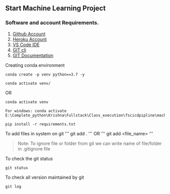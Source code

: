 ## Start Machine Learning Project

### Software and account Requirements.


1. [Github Account](https://github.com)
2. [Heroku Account](https://dashboard.heroku.com/login)
3. [VS Code IDE](https://code.visualstudio.com/download)
4. [GIT cli](https://git-scm.com/downloads)
5. [GIT Documentation](https://git-scm.com/docs/gittutorial)

Creating conda environment
```
conda create -p venv python==3.7 -y
```
```
conda activate venv/
```
OR 
```
conda activate venv

For windows: conda activate E:\Complete_python\Krishna\Fullstack\Class_execution\fscicdpipline\machine_learning_project\venv
```

```
pip install -r requirements.txt
```
To add files in system on git
'''
git add .
'''
OR
'''
git add <file_name>
'''
> Note: To ignore file or folder from git we can write name of file/folder in .gitignore file

To check the git status 
```
git status
```
To check all version maintained by git
```
git log
```